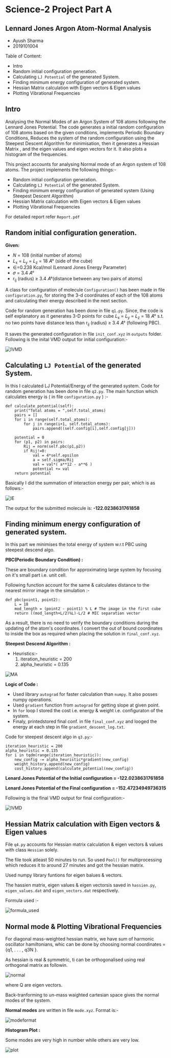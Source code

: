# Science-2 Project Part A

## Lennard Jones Argon Atom-Normal Analysis

* Ayush Sharma
* 2019101004

Table of Content:

* Intro
* Random initial configuration generation.
* Calculating `LJ Potential` of the generated System.
* Finding  minimum energy configuration of generated system.
* Hessian Matrix calculation with Eigen vectors & Eigen values
* Plotting Vibrational Frequencies

## Intro

Analysing the Normal Modes of an Argon System of 108 atoms following the Lennard Jones Potential. The code generates a initial random configuration of 108 atoms based on the given conditions, implements Periodic Boundary Conditions, Reduces the system of the random configuration using the Steepest Descent Algorithm for minimisation, then it generates a Hessian Matrix , and the eigen values and eigen vectors for it. It also plots a histogram of the frequencies. 

This project accounts for analysing Normal mode of an Argon system of 108 atoms. The project implements the following things:-


* Random initial configuration generation.
* Calculating `LJ Potential` of the generated System.
* Finding  minimum energy configuration of generated system (Using Steepest Descent Algorithm)
* Hessian Matrix calculation with Eigen vectors & Eigen values
* Plotting Vibrational Frequencies

For detailed report refer `Report.pdf`

## Random initial configuration generation.

**Given:**

* 𝑁 = 108 (initial number of atoms)
* 𝐿<sub>x</sub> = 𝐿<sub>y</sub> = 𝐿<sub>z</sub> = 18 𝐴° (side of the cube)
* ∈=0.238 Kcal/mol (Lennard Jones Energy Parameter)
* 𝜎 = 3.4 𝐴°
* r<sub>ij</sub> (radius)  ≥ 3.4 𝐴°(distance between any two pairs of atoms)

A class for configuration of molecule `Configuration()` has been made in file `configuration.py`, for storing the 3-d coordinates of each of the 108 atoms and calculating their energy described in the next section.

Code for random generation has been done in file `q1.py`. Since, the code is self explanatory as it generates 3-D points for cube  𝐿<sub>x</sub> = 𝐿<sub>y</sub> = 𝐿<sub>z</sub> = 18 𝐴°  s.t. no two points have distance less than r<sub>ij</sub> (radius)  ≥ 3.4 𝐴° (following PBC).

It saves the generated configuration in file `init_conf.xyz` in `outputs` folder.
Following is the inital VMD output for initial configuration:-

![IVMD](./codes/outputs/initialVMD.png)


## Calculating `LJ Potential` of the generated System.


In this I calculated LJ Potential/Energy of the generated system.
Code for random generation has been done in file `q2.py`. The main function which calculates energy is ( in file `configuration.py` ) :-

```python3
def calculate_potential(self):
    print("Total atoms = ",self.total_atoms)
    pairs = []
    for i in range(self.total_atoms):
        for j in range(i+1, self.total_atoms):
            pairs.append((self.config[i],self.config[j]))
    
    potential = 0
    for (p1, p2) in pairs:
        Rij = norm(self.pbc(p1,p2))
        if Rij!=0:
            val = 4*self.epsilon
            a = self.sigma/Rij
            val = val*( a**12 - a**6 )
            potential += val
    return potential
```

Basically I did the summation of interaction energy per pair, which is as follows:-

![IE](./codes/extra/interactionenergy.png)


The output for the submitted molecule is: <b>-122.0238631761858</b>

## Finding  minimum energy configuration of generated system.

In this part we minimises the total energy of system w.r.t PBC using steepest descend algo.

**PBC(Periodic Boundary Condition) :**

These are boundary condition for approximating large system by focusing on it's small part i.e. unit cell.

Following function account for the same & calculates distance to the nearest mirror image in the simulation :-

```python3
def pbc(point1, point2):
    L = 18
    mod_length = (point2 - point1) % L # The image in the first cube
    return ((mod_length+L/2)%L)-L/2 # MIC separation vector
```
As a result, there is no need to verify the boundary conditions during the updating of the atom's coordinates. I convert the out of bound coordinates to inside the box as required when placing the solution in `final_conf.xyz`.

**Steepest Descend Algorithm :**

* Heuristics:-
    1. iteration_heuristic = 200
    2. alpha_heuristic = 0.135

![MA](./codes/extra/minimizationalgo.png)

**Logic of Code :**

* Used library `autograd` for faster calculation than `numpy`. It also posses numpy operations.
* Used `gradient` function from `autograd` for getting slope at given point.
* In `for` loop I stored the cost i.e. energy & weight i.e. configuraton of the system.
* Finaly, printedstored final conf. in file `final_conf.xyz` and looged the energy at each step in file `gradient_descent_log.txt`.

Code for steepest descent algo in `q3.py`:- 

```python3
iteration_heuristic = 200
alpha_heuristic = 0.135
for i in tqdm(range(iteration_heuristic)):
    new_config -= alpha_heuristic*gradient(new_config)
    weight_history.append(new_config)
    cost_history.append(calculate_potential(new_config))
```
<b>Lenard Jones Potential of the Initial configuration = -122.0238631761858</b>




<b>Lenard Jones Potential of the Final configuration = -152.47234949736315</b>


Following is the final VMD output for final configuration:-

![IVMD](./codes/outputs/finalVMD.png)

## Hessian Matrix calculation with Eigen vectors & Eigen values

File `q4.py` accounts for Hessian matrix calculation & eigen vectors & values with class `Hessian` solely. 

The file took atleast 50 minutes to run. So used `Pool()` for multiprocessing which reduces it to around 27 minutes and got the hessian matrix. 

Used numpy library funtions for eigen balues & vectors.

The hassien matrix, eigen values  & eigen vectorsis saved in `hassien.py`, `eigen_values.dat` and `eigen_vectors.dat` respectively.

Formula used :-

![formula_used](./codes/extra/formula.png)

## Normal mode & Plotting Vibrational Frequencies

For diagonal mass-weighted hessian matrix, we have sum of harmonic oscillator hamiltonians, whic can be done by choosing normal coordinates =  {q1, . . . , q3N }.

As hessian is real & symmetric, ti can be orthogonalised using real orthogonal matrix as followin.

![normal](./codes/extra/normal.png)

where Q are eigen vectors.

Back-tranforming to un-mass waighted cartesian space gives the normal modes of the system.

**Normal modes** are written in file `mode.xyz`. Format is:-

![modeformat](./codes/extra/modeformat.png)


**Histogram Plot :**

Some modes are very high in number while others are very low. 

![plot](./codes/outputs/vibration_frequency.png)